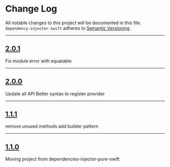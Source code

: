 # Change Log

All notable changes to this project will be documented in this file.
`dependency-injector-swift` adheres to [Semantic Versioning](http://semver.org/).

---

## [2.0.1](https://github.com/Digipolitan/dependency-injector-swift/releases/tag/v2.0.1)

Fix module error with equatable

---

## [2.0.0](https://github.com/Digipolitan/dependency-injector-swift/releases/tag/v2.0.0)

Update all API
Better syntax to register provider

---

## [1.1.1](https://github.com/Digipolitan/dependency-injector-swift/releases/tag/v1.1.1)

remove unused methods
add builder pattern

---

## [1.1.0](https://github.com/Digipolitan/dependency-injector-swift/releases/tag/v1.1.0)

Moving project from dependencies-injector-pure-swift
